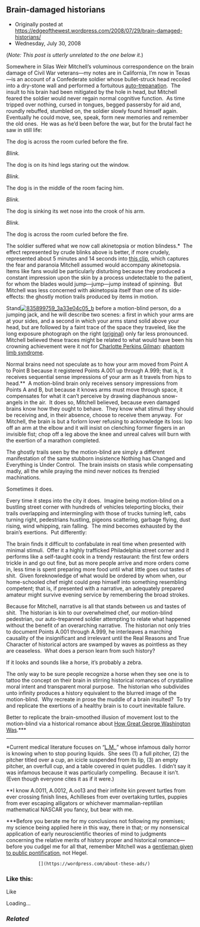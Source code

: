 ## Brain-damaged historians

 * Originally posted at https://edgeofthewest.wordpress.com/2008/07/29/brain-damaged-historians/
 * Wednesday, July 30, 2008

(_Note: This post is utterly unrelated to the one below it._)

Somewhere in Silas Weir Mitchell’s voluminous correspondence on the brain damage of Civil War veterans—my notes are in California, I’m now in Texas—is an account of a Confederate soldier whose bullet-struck head recoiled into a dry-stone wall and performed a fortuitous [auto-trepanation](http://scienceblogs.com/neurophilosophy/2008/01/an\_illustrated\_history\_of\_trep.php).  The insult to his brain had been mitigated by the hole in head, but Mitchell feared the soldier would never regain normal cognitive function.  As time tripped over nothing, cursed in tongues, begged passersby for aid and, roundly rebuffed, stumbled on, the soldier slowly found himself again.  Eventually he could move, see, speak, form new memories and remember the old ones.  He was as he’d been before the war, but for the brutal fact he saw in still life:

The dog is across the room curled before the fire.

_Blink._ 

The dog is on its hind legs staring out the window.

_Blink._ 

The dog is in the middle of the room facing him.

_Blink._ 

The dog is sinking its wet nose into the crook of his arm.

_Blink._

The dog is across the room curled before the fire.

The soldier suffered what we now call akinetopsia or motion blindess.\*  The effect represented by crude blinks above is better, if more crudely, represented about 5 minutes and 14 seconds into [this clip](http://www.trilulilu.ro/Macei/bcde7544882643), which captures the fear and paranoia Mitchell assumed would accompany akinetopsia.  Items like fans would be particularly disturbing because they produced a constant impression upon the skin by a process undetectable to the patient, for whom the blades would jump—jump—jump instead of spinning.  But Mitchell was less concerned with akinetopsia itself than one of its side-effects: the ghostly motion trails produced by items in motion.


Stand[![835899759\_3a33e04c05\_b](https://i2.wp.com/acephalous.typepad.com/acephalous/images/2008/07/29/835899759\_3a33e04c05\_b.jpg)](http://acephalous.typepad.com/.shared/image.html?/photos/uncategorized/2008/07/29/835899759\_3a33e04c05\_b.jpg) before a motion-blind person, do a jumping jack, and he will describe two scenes: a first in which your arms are at your sides, and a second in which your arms stand solid above your head, but are followed by a faint trace of the space they traveled, like the long exposure photograph on the right ([original](http://flickr.com/photos/lornahaddon/835899759/)) only far less pronounced.  Mitchell believed these traces might be related to what would have been his crowning achievement were it not for [Charlotte Perkins Gilman](http://en.wikipedia.org/wiki/The\_Yellow\_Wallpaper): [phantom limb syndrome](http://books.google.com/books?id=kFwjTtymiS0C&printsec=frontcover&dq=%!s(MISSING)ilas+weir+mitchell%!#(MISSING)PPA342,M1).

Normal brains need not speculate as to how your arm moved from Point A to Point B because it registered Points A.001 up through A.999; that is, it receives sequential sense impressions of your arm as it travels from hips to head.\*\*  A motion-blind brain only receives sensory impressions from Points A and B, but because it knows arms must move through space, it compensates for what it can’t perceive by drawing diaphanous snow-angels in the air.  It does so, Mitchell believed, because even damaged brains know how they ought to behave.  They know what stimuli they should be receiving and, in their absence, choose to receive them anyway.  For Mitchell, the brain is but a forlorn lover refusing to acknowledge its loss: lop off an arm at the elbow and it will insist on clenching former fingers in an invisible fist; chop off a leg above the knee and unreal calves will burn with the exertion of a marathon completed.

The ghostly trails seen by the motion-blind are simply a different manifestation of the same stubborn insistence Nothing has Changed and Everything is Under Control.  The brain insists on stasis while compensating madly, all the while praying the mind never notices its frenzied machinations.

Sometimes it does.

Every time it steps into the city it does.  Imagine being motion-blind on a bustling street corner with hundreds of vehicles teleporting blocks, their trails overlapping and intermingling with those of trucks turning left, cabs turning right, pedestrians hustling, pigeons scattering, garbage flying, dust rising, wind whipping, rain falling.  The mind becomes exhausted by the brain’s exertions.  Put differently:

The brain finds it difficult to confabulate in real time when presented with minimal stimuli.  Offer it a highly trafficked Philadelphia street corner and it performs like a self-taught cook in a trendy restaurant: the first few orders trickle in and go out fine, but as more people arrive and more orders come in, less time is spent preparing more food until what little goes out tastes of shit.  Given foreknowledge of what would be ordered by whom when, our home-schooled chef might could prep himself into something resembling competent; that is, if presented with a narrative, an adequately prepared amateur might survive evening service by remembering the broad strokes.

Because for Mitchell, narrative is all that stands between us and tastes of shit.  The historian is kin to our overwhelmed chef, our motion-blind pedestrian, our auto-trepanned soldier attempting to relate what happened without the benefit of an overarching narrative.  The historian not only tries to document Points A.001 through A.999, he interleaves a marching causality of the insignificant and irrelevant until the Real Reasons and True Character of historical actors are swamped by waves as pointless as they are ceaseless.  What does a person learn from such history?

If it looks and sounds like a horse, it’s probably a zebra.

The only way to be sure people recognize a horse when they see one is to tattoo the concept on their brain in stirring historical romances of crystalline moral intent and transparent moral purpose.  The historian who subdivides unto infinity produces a history equivalent to the blurred image of the motion-blind.  Why recreate in prose the muddle of a brain insulted?  To try and replicate the exertions of a healthy brain is to court inevitable failure.

Better to replicate the brain-smoothed illusion of movement lost to the motion-blind via a historical romance about [How Great George Washington Was](http://books.google.com/books?id=duVCAAAAIAAJ&printsec=frontcover&dq=silas+weir+mitchell+washington&ei=r7GPSNnLN4X2iwHfqISmBQ&client=firefox-a).\*\*\*

* * *

\*Current medical literature focuses on “[L.M.](http://brain.oxfordjournals.org/cgi/content/abstract/118/5/1105),” whose infamous daily horror is knowing when to stop pouring liquids.  She sees (1) a full pitcher, (2) the pitcher titled over a cup, an icicle suspended from its lip, (3) an empty pitcher, an overfull cup, and a table covered in quiet puddles.  I didn’t say it was infamous because it was particularly compelling.  Because it isn’t.  (Even though everyone cites it as if it were.)  


\*\*I know A.0011, A.0012, A.oo13 and their infinite kin prevent turtles from ever crossing finish lines, Achilleses from ever overtaking turtles, puppies from ever escaping alligators or whichever mammalian-reptilian mathematical NASCAR you fancy, but bear with me.

\*\*\*Before you berate me for my conclusions not following my premises; my science being applied here in this way, there in that; or my nonsensical application of early neuroscientific theories of mind to judgments concerning the relative merits of history proper and historical romance—before you cudgel me for all that, remember Mitchell was a [gentleman given to public pontification](http://books.google.com/books?id=oaARAAAAYAAJ&printsec=frontcover&dq=silas+weir+mitchell+characteristics&ei=DbSPSI7JIp7SigGng7WDCg&client=firefox-a), not Hegel.  

		

			

				[](https://wordpress.com/about-these-ads/)
				

					
				

			

		

### Like this:

Like

 
Loading...

[]()

### _Related_

